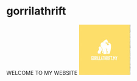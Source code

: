 # gorrilathrift
WELCOME TO MY WEBSITE
<a href="HOME 1.html"><img src="images/About-Us_03.jpg" width="135" height="133" alt=""></a>
